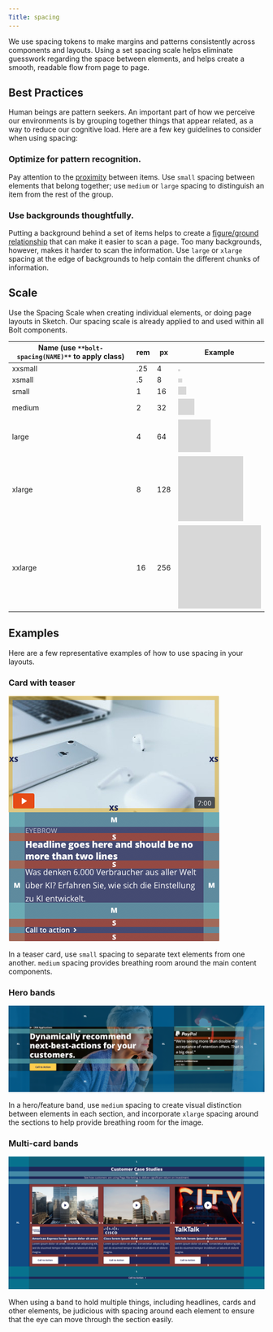 ```yaml
---
Title: spacing
---
```


We use spacing tokens to make margins and patterns consistently across components and layouts. Using a set spacing scale helps eliminate guesswork regarding the space between elements, and helps create a smooth, readable flow from page to page.

## Best Practices

Human beings are pattern seekers. An important part of how we perceive our environments is by grouping together things that appear related, as a way to reduce our cognitive load. Here are a few key guidelines to consider when using spacing:

### Optimize for pattern recognition.

Pay attention to the [proximity](https://www.smashingmagazine.com/2014/05/design-principles-space-figure-ground-relationship/) between items. Use `small` spacing between elements that belong together; use `medium` or `large` spacing to distinguish an item from the rest of the group.

### Use backgrounds thoughtfully.

Putting a background behind a set of items helps to create a [figure/ground relationship](https://www.smashingmagazine.com/2014/05/design-principles-space-figure-ground-relationship/) that can make it easier to scan a page. Too many backgrounds, however, makes it harder to scan the information. Use `large` or `xlarge` spacing at the edge of backgrounds to help contain the different chunks of information.

## Scale

Use the Spacing Scale when creating individual elements, or doing page layouts in Sketch. Our spacing scale is already applied to and used within all Bolt components. 

| **Name (use** `**bolt-spacing(NAME)**` **to apply class)** | **rem** | **px** | **Example**                                             |
| ---------------------------------------------------------- | ------- | ------ | ------------------------------------------------------- |
| xxsmall                                                    | .25     | 4      | ![spacing_xxsmall](../../../images/spacing_xxsmall.png) |
| xsmall                                                     | .5      | 8      | ![spacing_xsmall](../../../images/spacing_xsmall.png)   |
| small                                                      | 1       | 16     | ![spacing_small](../../../images/spacing_small.png)     |
| medium                                                     | 2       | 32     | ![spacing_medium](../../../images/spacing_medium.png)   |
| large                                                      | 4       | 64     | ![spacing_large](../../../images/spacing_large.png)     |
| xlarge                                                     | 8       | 128    | ![spacing_xlarge](../../../images/spacing_xlarge.png)   |
| xxlarge                                                    | 16      | 256    | ![spacing_xxlarge](../../../images/spacing_xxlarge.png) |

## Examples

Here are a few representative examples of how to use spacing in your layouts.

### Card with teaser

![Card with Teaser](../../../images/spacing_card.png)

In a teaser card, use `small` spacing to separate text elements from one another. `medium` spacing provides breathing room around the main content components.

### Hero bands

![Background band with breadcrumb, headline, CTA and quote](../../../images/spacing_band.png)

In a hero/feature band, use `medium` spacing to create visual distinction between elements in each section, and incorporate `xlarge` spacing around the sections to help provide breathing room for the image.

### Multi-card bands

![3-card lockup with headline and subhead, plus link button](../../../images/spacing_three-card-band.png)

When using a band to hold multiple things, including headlines, cards and other elements, be judicious with spacing around each element to ensure that the eye can move through the section easily. 


